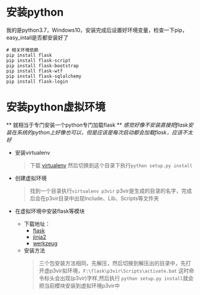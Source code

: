 # 安装python
我的是python3.7，Windows10，安装完成后设置好环境变量，检查一下pip，easy_intall是否都安装好了
```
# 相关环境依赖 
pip install flask
pip install flask-script
pip install flask-bootstrap
pip install flask-wtf
pip install flask-sqlalchemy
pip install flask-login
```


# 安装python虚拟环境
** 就相当于专门安装一个python专门加载flask **
*感觉好像不安装直接把flask安装在系统的python上好像也可以，但是应该是每次启动都会加载flask，应该不太好*
- 安装virtualenv
	> 下载 [virtualenv](https://github.com/pypa/virtualenv/tree/master) 然后切换到这个目录下执行`python setup.py install`
- 创建虚拟环境
	> 找到一个目录执行`virtualenv p3vir` p3vir是生成的目录的名字，完成后会在p3vir目录中出现Include、Lib、Scripts等文件夹 

- 在虚拟环境中安装flask等模块
	- 下载地址：
		- [flask](https://github.com/mitsuhiko/flask)
		- [jinja2](https://github.com/mitsuhiko/jinja2)
		- [werkzeug](https://github.com/mitsuhiko/werkzeug)
	- 安装方法
		> 三个包安装方法相同，先解压，然后切换到解压出的目录中，先打开虚p3vir拟环境，`F:\flask\p3vir\Scripts\activate.bat` 这时命令标头会出现(p3vir)字样,然后执行 `python setup.py install`就会把当前模块安装到虚拟环境p3vir中